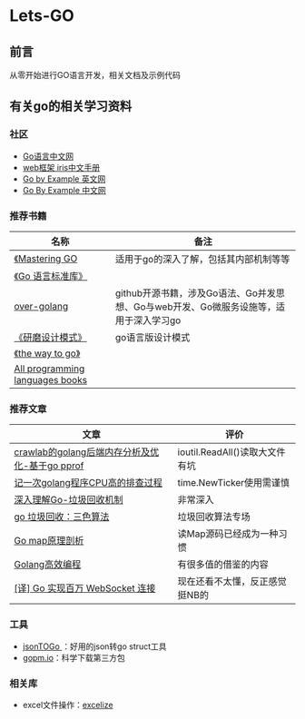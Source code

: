 # Lets-GO

## 前言
从零开始进行GO语言开发，相关文档及示例代码



## 有关go的相关学习资料

### 社区

- [Go语言中文网](https://studygolang.com/)
- [web框架 iris中文手册](https://studyiris.com/doc/index.html)
- [Go by Example 英文网](https://gobyexample.com/)
- [Go By Example 中文网](https://books.studygolang.com/gobyexample/)

### 推荐书籍

| 名称                                                         | 备注                                                         |
| ------------------------------------------------------------ | ------------------------------------------------------------ |
| [《Mastering GO](https://github.com/hantmac/Mastering_Go_ZH_CN) | 适用于go的深入了解，包括其内部机制等等                       |
| [《Go 语言标准库》](https://www.kancloud.cn/wizardforcel/golang-stdlib-ref/121475) |                                                              |
| [over-golang](https://github.com/overnote/over-golang)       | github开源书籍，涉及Go语法、Go并发思想、Go与web开发、Go微服务设施等，适用于深入学习go |
| [《研磨设计模式》](https://github.com/senghoo/golang-design-pattern) | go语言版设计模式                                             |
| [《the way to go》](https://github.com/unknwon/the-way-to-go_ZH_CN/blob/master/eBook/directory.md) |                                                              |
| [All programming languages books](https://github.com/KeKe-Li/book) |                                                              |

### 推荐文章

| 文章                                                         | 评价                           |
| ------------------------------------------------------------ | ------------------------------ |
| [crawlab的golang后端内存分析及优化-基于go pprof](https://juejin.im/post/5d5be347f265da03b94ff66b) | ioutil.ReadAll()读取大文件有坑 |
| [记一次golang程序CPU高的排查过程](https://juejin.im/post/5d5189446fb9a06b1a567e93) | time.NewTicker使用需谨慎       |
| [深入理解Go-垃圾回收机制](https://juejin.im/post/5d78b3276fb9a06b1829e691) | 非常深入                       |
| [go 垃圾回收：三色算法](https://juejin.im/post/5d398417f265da1b904c26b6) | 垃圾回收算法专场               |
| [Go map原理剖析](https://juejin.im/post/5d9c650a518825091b2c2679) | 读Map源码已经成为一种习惯      |
| [Golang高效编程](https://juejin.im/post/5d958b9be51d4577f4608b2b) | 有很多值的借鉴的内容           |
| [[译] Go 实现百万 WebSocket 连接](https://juejin.im/post/5d48f1cd6fb9a06b233ca719) | 现在还看不太懂，反正感觉挺NB的 |

### 工具

- [jsonTOGo ](https://mholt.github.io/json-to-go/)：好用的json转go struct工具
- [gopm.io](https://gopm.io/)：科学下载第三方包



### 相关库

- excel文件操作：[excelize](https://github.com/360EntSecGroup-Skylar/excelize)